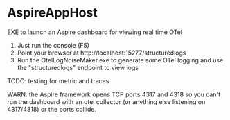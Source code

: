 # AspireAppHost
EXE to launch an Aspire dashboard for viewing real time OTel
1. Just run the console (F5)
1. Point your browser at http://localhost:15277/structuredlogs
1. Run the OtelLogNoiseMaker.exe to generate some OTel logging and use the "structuredlogs" endpoint to view logs

TODO: testing for metric and traces

WARN: the Aspire framework opens TCP ports 4317 and 4318 so you can't run the dashboard with an otel collector (or anything else listening on 4317/4318) or the ports collide.

